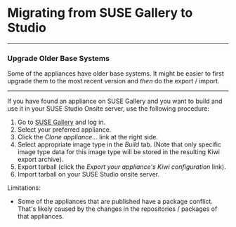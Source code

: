 # Migrating from SUSE Gallery to Studio

---
### Upgrade Older Base Systems

Some of the appliances have older base systems. It might be easier to first upgrade
them to the most recent version and *then* do the export / import.

---

If you have found an appliance on SUSE Gallery and you want to build and use it
in your SUSE Studio Onsite server, use the following procedure:

1. Go to [SUSE Gallery](http://susestudio.com/browse) and log in.
2. Select your preferred appliance.
3. Click the _Clone appliance..._ link at the right side.
4. Select appropriate image type in the _Build_ tab. (Note that only specific image type data for this image type will be stored in the resulting Kiwi export archive).
5. Export tarball (click the _Export your appliance\'s Kiwi configuration_ link).
6. Import tarball on your SUSE Studio onsite server.


Limitations:

* Some of the appliances that are published have a package conflict. That's likely caused by the changes in the repositories / packages of that appliances.
